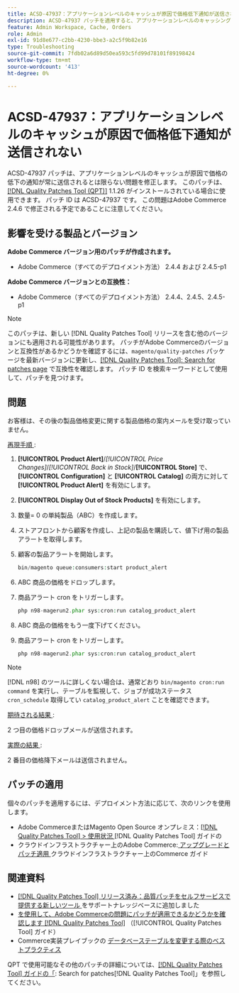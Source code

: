 ```yaml
---
title: ACSD-47937：アプリケーションレベルのキャッシュが原因で価格低下通知が送信されない
description: ACSD-47937 パッチを適用すると、アプリケーションレベルのキャッシングが原因で価格の低下を知らせるメッセージが常に送信されるとは限らないAdobe Commerceの問題を修正できます。
feature: Admin Workspace, Cache, Orders
role: Admin
exl-id: 91d8e677-c2bb-4230-bbe3-a2c5f9b82e16
type: Troubleshooting
source-git-commit: 7fdb02a6d89d50ea593c5fd99d78101f89198424
workflow-type: tm+mt
source-wordcount: '413'
ht-degree: 0%

---
```


# ACSD-47937：アプリケーションレベルのキャッシュが原因で価格低下通知が送信されない

ACSD-47937 パッチは、アプリケーションレベルのキャッシュが原因で価格の低下の通知が常に送信されるとは限らない問題を修正します。 このパッチは、[[!DNL Quality Patches Tool (QPT)]](https://experienceleague.adobe.com/en/docs/commerce-operations/tools/quality-patches-tool/quality-patches-tool-to-self-serve-quality-patches) 1.1.26 がインストールされている場合に使用できます。 パッチ ID は ACSD-47937 です。 この問題はAdobe Commerce 2.4.6 で修正される予定であることに注意してください。

## 影響を受ける製品とバージョン

**Adobe Commerce バージョン用のパッチが作成されます。**

* Adobe Commerce（すべてのデプロイメント方法） 2.4.4 および 2.4.5-p1

**Adobe Commerce バージョンとの互換性：**

* Adobe Commerce（すべてのデプロイメント方法） 2.4.4、2.4.5、2.4.5-p1

>[!NOTE]
>
>このパッチは、新しい [!DNL Quality Patches Tool] リリースを含む他のバージョンにも適用される可能性があります。 パッチがAdobe Commerceのバージョンと互換性があるかどうかを確認するには、`magento/quality-patches` パッケージを最新バージョンに更新し、[[!DNL Quality Patches Tool]: Search for patches page](https://experienceleague.adobe.com/tools/commerce-quality-patches/index.html) で互換性を確認します。 パッチ ID を検索キーワードとして使用して、パッチを見つけます。

## 問題

お客様は、その後の製品価格変更に関する製品価格の案内メールを受け取っていません。

<u> 再現手順 </u>:

1. **[!UICONTROL Product Alert]**/*[!UICONTROL Price Changes]*/*[!UICONTROL Back in Stock]*/**[!UICONTROL Store]** で、**[!UICONTROL Configuration]** と **[!UICONTROL Catalog]** の両方に対して **[!UICONTROL Product Alert]** を有効にします。
1. **[!UICONTROL Display Out of Stock Products]** を有効にします。
1. 数量= 0 の単純製品（ABC）を作成します。
1. ストアフロントから顧客を作成し、上記の製品を購読して、値下げ用の製品アラートを取得します。
1. 顧客の製品アラートを開始します。

   ```PHP
   bin/magento queue:consumers:start product_alert
   ```

1. ABC 商品の価格をドロップします。
1. 商品アラート cron をトリガーします。

   ```PHP
   php n98-magerun2.phar sys:cron:run catalog_product_alert
   ```

1. ABC 商品の価格をもう一度下げてください。
1. 商品アラート cron をトリガーします。

   ```PHP
   php n98-magerun2.phar sys:cron:run catalog_product_alert
   ```

>[!NOTE]
>
>[!DNL n98] のツールに詳しくない場合は、通常どおり `bin/magento cron:run command` を実行し、テーブルを監視して、ジョブが成功ステータス `cron_schedule` 取得してい `catalog_product_alert` ことを確認できます。

<u> 期待される結果 </u>:

2 つ目の価格ドロップメールが送信されます。

<u> 実際の結果 </u>:

2 番目の価格降下メールは送信されません。

## パッチの適用

個々のパッチを適用するには、デプロイメント方法に応じて、次のリンクを使用します。

* Adobe CommerceまたはMagento Open Source オンプレミス：[[!DNL Quality Patches Tool] > 使用状況 ](/help/tools/quality-patches-tool/usage.md)[!DNL Quality Patches Tool] ガイドの
* クラウドインフラストラクチャー上のAdobe Commerce:[ アップグレードとパッチ適用 ](https://experienceleague.adobe.com/docs/commerce-cloud-service/user-guide/develop/upgrade/apply-patches.html) クラウドインフラストラクチャー上のCommerce ガイド

## 関連資料

* [[!DNL Quality Patches Tool]  リリース済み：品質パッチをセルフサービスで提供する新しいツール ](https://experienceleague.adobe.com/en/docs/commerce-operations/tools/quality-patches-tool/quality-patches-tool-to-self-serve-quality-patches) をサポートナレッジベースに追加しました
* [ を使用して、Adobe Commerceの問題にパッチが適用できるかどうかを確認します  [!DNL Quality Patches Tool]](/help/tools/quality-patches-tool/patches-available-in-qpt/check-patch-for-magento-issue-with-magento-quality-patches.md) （[!UICONTROL Quality Patches Tool] ガイド）
* Commerce実装プレイブックの [ データベーステーブルを変更する際のベストプラクティス ](https://experienceleague.adobe.com/en/docs/commerce-operations/implementation-playbook/best-practices/development/modifying-core-and-third-party-tables#why-adobe-recommends-avoiding-modifications)


QPT で使用可能なその他のパッチの詳細については、[[!DNL Quality Patches Tool] ガイドの「](https://experienceleague.adobe.com/tools/commerce-quality-patches/index.html): Search for patches[!DNL Quality Patches Tool]」を参照してください。
